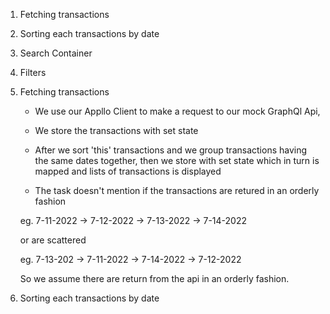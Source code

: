 1. Fetching transactions
2. Sorting each transactions by date
3. Search Container
4. Filters

5. Fetching transactions

   - We use our Appllo Client to make a request to our mock GraphQl Api,

   - We store the transactions with set state

   - After we sort 'this' transactions and we group transactions having the same dates together, then we store with set state which in turn is mapped and lists of transactions is displayed

   - The task doesn't mention if the transactions are retured in an orderly fashion

   eg. 7-11-2022 -> 7-12-2022 -> 7-13-2022 -> 7-14-2022

   or are scattered

   eg. 7-13-202 -> 7-11-2022 -> 7-14-2022 -> 7-12-2022

   So we assume there are return from the api in an orderly fashion.

6. Sorting each transactions by date
